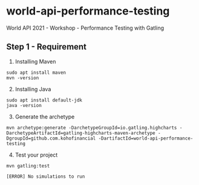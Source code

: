 # world-api-performance-testing
World API 2021 - Workshop - Performance Testing with Gatling


## Step 1 - Requirement


1. Installing Maven

```
sudo apt install maven
mvn -version
```

2. Installing Java

```
sudo apt install default-jdk
java -version
```


3. Generate the archetype

```
mvn archetype:generate -DarchetypeGroupId=io.gatling.highcharts -DarchetypeArtifactId=gatling-highcharts-maven-archetype -DgroupId=github.com.kohofinancial -DartifactId=world-api-performance-testing
```

4. Test your project

```
mvn gatling:test

[ERROR] No simulations to run
```